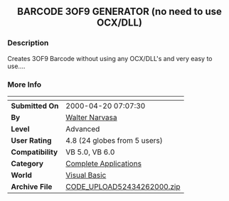 ﻿<div align="center">

## BARCODE 3OF9 GENERATOR \(no need to use OCX/DLL\)


</div>

### Description

Creates 3OF9 Barcode without using any OCX/DLL's and very easy to use....
 
### More Info
 


<span>             |<span>
---                |---
**Submitted On**   |2000-04-20 07:07:30
**By**             |[Walter Narvasa](https://github.com/Planet-Source-Code/PSCIndex/blob/master/ByAuthor/walter-narvasa.md)
**Level**          |Advanced
**User Rating**    |4.8 (24 globes from 5 users)
**Compatibility**  |VB 5\.0, VB 6\.0
**Category**       |[Complete Applications](https://github.com/Planet-Source-Code/PSCIndex/blob/master/ByCategory/complete-applications__1-27.md)
**World**          |[Visual Basic](https://github.com/Planet-Source-Code/PSCIndex/blob/master/ByWorld/visual-basic.md)
**Archive File**   |[CODE\_UPLOAD52434262000\.zip](https://github.com/Planet-Source-Code/walter-narvasa-barcode-3of9-generator-no-need-to-use-ocx-dll__1-7606/archive/master.zip)








